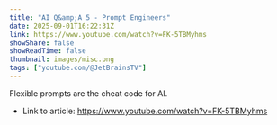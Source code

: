 ```yaml
---
title: "AI Q&amp;A 5 - Prompt Engineers"
date: 2025-09-01T16:22:31Z
link: https://www.youtube.com/watch?v=FK-5TBMyhms
showShare: false
showReadTime: false
thumbnail: images/misc.png
tags: ["youtube.com/@JetBrainsTV"]
---
```

Flexible prompts are the cheat code for AI.

- Link to article: https://www.youtube.com/watch?v=FK-5TBMyhms